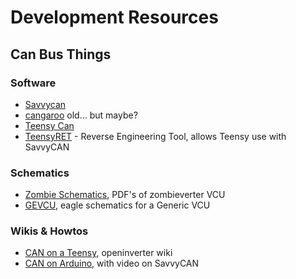 # Development Resources


## Can Bus Things

### Software
* [Savvycan](https://www.savvycan.com/)
* [cangaroo](https://github.com/normaldotcom/cangaroo/)   old... but maybe?
* [Teensy Can](https://openinverter.org/wiki/Getting_CAN_working_on_a_Teensy_3.6)
* [TeensyRET](https://github.com/collin80/TeensyRET) - Reverse Engineering Tool, allows Teensy use with SavvyCAN



### Schematics
* [Zombie Schematics](https://github.com/damienmaguire/Stm32-vcu/tree/master/Hardware/Zombie), PDF's of zombieverter VCU
* [GEVCU](https://github.com/collin80/GEVCU), eagle schematics for a Generic VCU

### Wikis & Howtos
* [CAN on a Teensy](https://openinverter.org/wiki/Getting_CAN_working_on_a_Teensy_3.6), openinverter wiki
* [CAN on Arduino](https://openinverter.org/wiki/CAN_bus_with_Arduino_Due), with video on SavvyCAN
